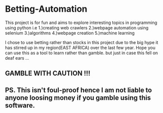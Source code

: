 # Betting-Automation

This project is for fun and aims to explore interesting topics in programming using python i.e
    1.)creating web crawlers
    2.)webpage automation using selenium
    3.)algorithms
    4.)webpage creation
    5.)machine learning
    
I chose to use betting rather than stocks in this project due to the big hype it has stirred up in my region(EAST AFRICA) over the last few year. 
Hope you can use this as a tool to learn rather than gamble.
but just in case this fell on deaf ears ... <h2> GAMBLE WITH CAUTION !!! <h2>
PS. This isn't foul-proof hence I am not liable to anyone loosing money if you gamble using this software.
